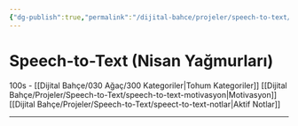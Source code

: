 ```yaml
---
{"dg-publish":true,"permalink":"/dijital-bahce/projeler/speech-to-text/speech-to-text/","title":"Giriş","tags":["tohum","projeler","april-rain","nisan-yağmurları"],"noteIcon":"","created":"2025-03-19T22:14:19.672+03:00","updated":"2025-03-20T00:07:03.146+03:00"}
---
```



# Speech-to-Text (Nisan Yağmurları)

100s - [[Dijital Bahçe/030 Ağaç/300 Kategoriler\|Tohum Kategoriler]]
[[Dijital Bahçe/Projeler/Speech-to-Text/speech-to-text-motivasyon\|Motivasyon]]
[[Dijital Bahçe/Projeler/Speech-to-Text/speect-to-text-notlar\|Aktif Notlar]]





---



